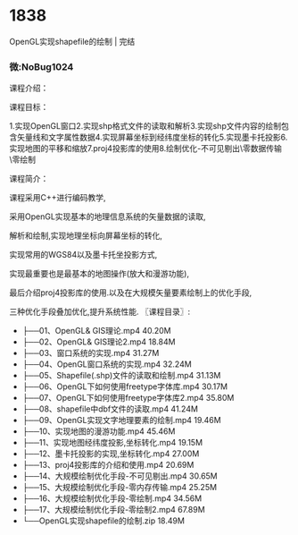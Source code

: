 # 1838
OpenGL实现shapefile的绘制 | 完结
### 微:NoBug1024 


课程介绍：

课程目标：

1.实现OpenGL窗口2.实现shp格式文件的读取和解析3.实现shp文件内容的绘制包含矢量线和文字属性数据4.实现屏幕坐标到经纬度坐标的转化5.实现墨卡托投影6.实现地图的平移和缩放7.proj4投影库的使用8.绘制优化-不可见剔出\零数据传输\零绘制

课程简介：

课程采用C++进行编码教学,

采用OpenGL实现基本的地理信息系统的矢量数据的读取,

解析和绘制,实现地理坐标向屏幕坐标的转化,

实现常用的WGS84以及墨卡托坐投影方式,

实现最重要也是最基本的地图操作(放大和漫游功能),

最后介绍proj4投影库的使用.以及在大规模矢量要素绘制上的优化手段,

三种优化手段叠加优化,提升系统性能.
〖课程目录〗:

- ├──01、OpenGL& GIS理论.mp4  40.20M
- ├──02、OpenGL& GIS理论2.mp4  18.84M
- ├──03、窗口系统的实现.mp4  31.27M
- ├──04、OpenGL窗口系统的实现.mp4  32.24M
- ├──05、Shapefile(.shp)文件的读取和绘制.mp4  31.13M
- ├──06、OpenGL下如何使用freetype字体库.mp4  30.17M
- ├──07、OpenGL下如何使用freetype字体库2.mp4  35.80M
- ├──08、shapefile中dbf文件的读取.mp4  41.24M
- ├──09、OpenGL实现文字地理要素的绘制.mp4  19.46M
- ├──10、实现地图的漫游功能.mp4  45.46M
- ├──11、实现地图经纬度投影,坐标转化.mp4  19.15M
- ├──12、墨卡托投影的实现,坐标转化.mp4  27.00M
- ├──13、proj4投影库的介绍和使用.mp4  20.69M
- ├──14、大规模绘制优化手段-不可见剔出.mp4  30.65M
- ├──15、大规模绘制优化手段-零内存传输.mp4  25.25M
- ├──16、大规模绘制优化手段-零绘制.mp4  34.56M
- ├──17、大规模绘制优化手段-零绘制2.mp4  67.89M
- └──OpenGL实现shapefile的绘制.zip  18.49M
